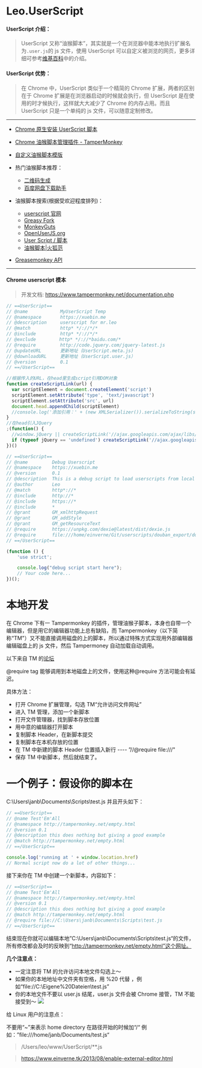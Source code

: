 # Leo.UserScript

#### UserScript 介绍：

> UserScript 又称“油猴脚本”，其实就是一个在浏览器中能本地执行扩展名为`.user.js`的 js 文件，使用 UserScript 可以自定义被浏览的网页，更多详细可参考[维基百科](https://zh.wikipedia.org/wiki/Greasemonkey)中的介绍。

#### UserScript 优势：

> 在 Chrome 中，UserScript 类似于一个精简的 Chrome 扩展，两者的区别在于 Chrome 扩展是在浏览器启动的时候就会执行，但 UserScript 是在使用的时才候执行，这样就大大减少了 Chrome 的内存占用。而且 UserScript 只是一个单纯的 js 文件，可以随意定制修改。

---

* [Chrome 原生安装 UserScript 脚本](https://github.com/EchoFUN/melodycoder/issues/12)
* [Chrome 油猴脚本管理插件 - TamperMonkey](https://chrome.google.com/webstore/detail/dhdgffkkebhmkfjojejmpbldmpobfkfo)
* [自定义油猴脚本模版](https://raw.githubusercontent.com/MrLeo/Leo.UserScript/master/README.md)
* 热门油猴脚本推荐：

  * [二维码生成](http://userscripts-mirror.org/scripts/source/185467.user.js)
  * [百度网盘下载助手](https://greasyfork.org/scripts/986-百度网盘助手/code/百度网盘助手.user.js)

* 油猴脚本搜索(根据受欢迎程度排列)：
  * [userscript 官网](http://userscripts-mirror.org/)
  * [Greasy Fork](https://greasyfork.org/zh-CN)
  * [MonkeyGuts](https://monkeyguts.com/index.php?lang=zh)
  * [OpenUserJS.org](https://openuserjs.org/)
  * [User Script / 脚本](http://j.mozest.com/zh-CN/userscript/)
  * [油猴脚本|火狐范](http://www.firefoxfan.com/greasemonkey-scripts)
* [Greasemonkey API](http://old.sebug.net/paper/books/greasemonkey/)

---

#### Chrome userscript 模本

> 开发文档: https://www.tampermonkey.net/documentation.php

```js
// ==UserScript==
// @name            MyUserScript Temp
// @namespace       https://xuebin.me
// @description     userscript for mr.leo
// @match           http* */://*/*
// @include         http* */://*/*
// @exclude 　　　　 http* */://*baidu.com/*
// @require         http://code.jquery.com/jquery-latest.js
// @updateURL       更新地址（UserScript.meta.js)
// @downloadURL     更新地址（UserScript.user.js）
// @version         0.1
// ==/UserScript==

//根据传入的URL，在head里生成script引用DOM对象
function createScriptLink(url) {
  var scriptElement = document.createElement('script')
  scriptElement.setAttribute('type', 'text/javascript')
  scriptElement.setAttribute('src', url)
  document.head.appendChild(scriptElement)
  //console.log('添加引用：' + (new XMLSerializer()).serializeToString(scriptElement));
}
//在head引入JQuery
;(function() {
  //window.jQuery || createScriptLink('//ajax.googleapis.com/ajax/libs/jquery/1.7.1/jquery.min.js')
  if (typeof jQuery == 'undefined') createScriptLink('//ajax.googleapis.com/ajax/libs/jquery/1.7.1/jquery.min.js')
})()
```

```js
// ==UserScript==
// @name         Debug Userscript
// @namespace    https://xuebin.me
// @version      0.1
// @description  This is a debug script to load userscripts from local file system. NOTICE, you need to turn on Allow access to file URLs to @require local file https://www.tampermonkey.net/documentation.php
// @author       Leo
// @match        http*://*
// @include      http://*
// @include      https://*
// @include      *
// @grant        GM_xmlhttpRequest
// @grant        GM_addStyle
// @grant        GM_getResourceText
// @require      https://unpkg.com/dexie@latest/dist/dexie.js
// @require      file:///home/einverne/Git/userscripts/douban_export/douban_exporter.user.js
// ==/UserScript==

(function () {
    'use strict';

    console.log("debug script start here");
    // Your code here...
})();
```

# 本地开发

在 Chrome 下有一 Tampermonkey 的插件，管理油猴子脚本，本身也自带一个编辑器，但是用它的编辑器功能上总有缺陷，而 Tampermonkey（以下简称“TM"）又不能直接调用磁盘的上的脚本，所以通过特殊方式实现用外部编辑器编辑磁盘上的 js 文件，然后 Tampermoney 自动加载自动调用。

以下来自 TM 的[论坛](http://forum.tampermonkey.net/viewtopic.php?p=1832#p1832)

@require tag 能够调用到本地磁盘上的文件，使用这种@require 方法可能会有延迟。

具体方法：

* 打开 Chrome 扩展管理，勾选 TM“允许访问文件网址”
* 进入 TM 管理，添加一个新脚本
* 打开文件管理器，找到脚本存放位置
* 用中意的编辑器打开脚本
* 复制脚本 Header，在新脚本提交
* 复制脚本在本机存放的位置
* 在 TM 中新建的脚本 Header 位置插入新行 ---- ”//@require file://<path>/<filename>"
* 保存 TM 中新脚本，然后就结束了。

# 一个例子：假设你的脚本在

C:\Users\janb\Documents\Scripts\test.js 并且开头如下：

```js
// ==UserScript==
// @name Test'Em'All
// @namespace http://tampermonkey.net/empty.html
// @version 0.1
// @description this does nothing but giving a good example
// @match http://tampermonkey.net/empty.html
// ==/UserScript==

console.log('running at ' + window.location.href)
// Normal script now do a lot of other things...
```

接下来你在 TM 中创建一个新脚本，内容如下：

```js
// ==UserScript==
// @name Test'Em'All
// @namespace http://tampermonkey.net/empty.html
// @version 0.1
// @description this does nothing but giving a good example
// @match http://tampermonkey.net/empty.html
// @require file://C:\Users\janb\Documents\Scripts\test.js
// ==/UserScript==
```

结束现在你就可以编辑本地”C:\Users\janb\Documents\Scripts\test.js“的文件，所有修改都会及时的反映到“http://tampermonkey.net/empty.html”这个网址。

**几个注意点：**

* 一定注意将 TM 的允许访问本地文件勾选上～
* 如果你的本地地址中文件夹有空格，用 %20 代替 ，例如“file://C:\Eigene%20Dateien\test.js”
* 你的本地文件不要以 user.js 结尾，user.js 文件会被 Chrome 接管，TM 不能接受到～
  ![](http://4.bp.blogspot.com/-RUs6F707g_o/Uf9Z4oS0CNI/AAAAAAAAXCM/cMPq7uHogSw/s640/einverne_2013.08.05_15h50m16s_001_.png)

给 Linux 用户的注意点：

不要用“~”来表示 home directory
在路径开始的时候加“/“ 例如：”file:///home/janb/Documents/test.js“

> /Users/leo/www/UserScript/\*\*.js

> https://www.einverne.tk/2013/08/enable-external-editor.html
